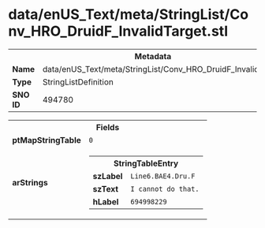 <h1>data/enUS_Text/meta/StringList/Conv_HRO_DruidF_InvalidTarget.stl</h1><table><tr><th colspan="100%">Metadata</th></tr><tr><td><b>Name</b></td><td>data/enUS_Text/meta/StringList/Conv_HRO_DruidF_InvalidTarget.stl</td></tr><tr><td><b>Type</b></td><td>StringListDefinition</td></tr><tr><td><b>SNO ID</b></td><td>494780</td></tr></table>

<table><tr><th colspan="100%">Fields</th></tr><tr><td><b>ptMapStringTable</b></td><td><code>0</code></td></tr><tr><td><b>arStrings</b></td><td><table><tr><th colspan="100%">StringTableEntry</th></tr><tr><td><b>szLabel</b></td><td><code>Line6.BAE4.Dru.F</code></td></tr><tr><td><b>szText</b></td><td><code>I cannot do that.</code></td></tr><tr><td><b>hLabel</b></td><td><code>694998229</code></td></tr></table>


</td></tr></table>

